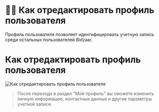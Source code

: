 # 🧑‍💼 Как отредактировать профиль пользователя

Профиль пользователя позволяет идентифицировать учетную запись среди остальных пользователей Bidzaar.

#  Как отредактировать профиль пользователя

![Как отредактировать профиль пользователя]([ВСТАВЬТЕ_ССЫЛКУ_НА_ИЗОБРАЖЕНИЕ_ЗДЕСЬ](https://github.com/kostya1962/Tech-Doc/blob/main/Untitled%20(2).png))

> После перехода в раздел "Мой профиль" вы сможете изменить личную информацию, контактные данные и другие параметры учетной записи.
